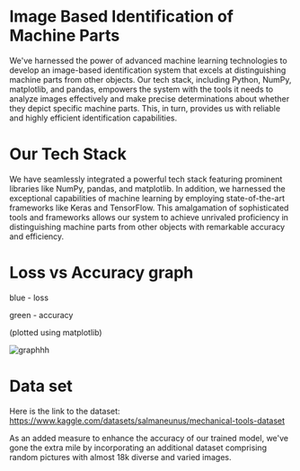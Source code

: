 # Image Based Identification of Machine Parts
We've harnessed the power of advanced machine learning technologies to develop an image-based identification system that excels at distinguishing machine parts from other objects. Our tech stack, including Python, NumPy, matplotlib, and pandas, empowers the system with the tools it needs to analyze images effectively and make precise determinations about whether they depict specific machine parts. This, in turn, provides us with reliable and highly efficient identification capabilities.

# Our Tech Stack
We have seamlessly integrated a powerful tech stack featuring prominent libraries like NumPy, pandas, and matplotlib. In addition, we harnessed the exceptional capabilities of machine learning by employing state-of-the-art frameworks like Keras and TensorFlow. This amalgamation of sophisticated tools and frameworks allows our system to achieve unrivaled proficiency in distinguishing machine parts from other objects with remarkable accuracy and efficiency.

# Loss vs Accuracy graph 
blue - loss

green - accuracy

(plotted using matplotlib)

![graphhh](https://github.com/trushee/ML_CS/assets/104219535/b8ccc9d8-d60b-4ac5-a228-a1757c0bfc91)

# Data set 
Here is the link to the dataset: https://www.kaggle.com/datasets/salmaneunus/mechanical-tools-dataset

As an added measure to enhance the accuracy of our trained model, we've gone the extra mile by incorporating an additional dataset comprising random pictures with almost 18k diverse and varied images.

